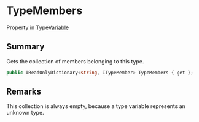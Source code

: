 # TypeMembers

Property in [TypeVariable](typechecker.typevariable.md)

## Summary

Gets the collection of members belonging to this type.

```csharp
public IReadOnlyDictionary<string, ITypeMember> TypeMembers { get };
```

## Remarks

This collection is always empty, because a type variable represents an unknown type.
